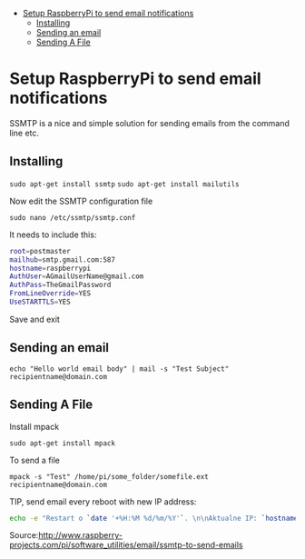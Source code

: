 - [Setup RaspberryPi to send email notifications](#setup-raspberrypi-to-send-email-notifications)
    - [Installing](#installing)
    - [Sending an email](#sending-an-email)
    - [Sending A File](#sending-a-file)

# Setup RaspberryPi to send email notifications

SSMTP is a nice and simple solution for sending emails from the command line etc.

## Installing

`sudo apt-get install ssmtp`
`sudo apt-get install mailutils`

Now edit the SSMTP configuration file

`sudo nano /etc/ssmtp/ssmtp.conf`

It needs to include this:

```BASH
root=postmaster
mailhub=smtp.gmail.com:587
hostname=raspberrypi
AuthUser=AGmailUserName@gmail.com
AuthPass=TheGmailPassword
FromLineOverride=YES
UseSTARTTLS=YES
```

Save and exit

## Sending an email

`echo "Hello world email body" | mail -s "Test Subject" recipientname@domain.com`

## Sending A File

Install mpack

`sudo apt-get install mpack`

To send a file

`mpack -s "Test" /home/pi/some_folder/somefile.ext recipientname@domain.com`

TIP, send email every reboot with new IP address:

```BASH
echo -e "Restart o `date '+%H:%M %d/%m/%Y'`. \n\nAktualne IP: `hostname -I`"| mail -s "Restart Raspberry Pi 3B" myemail@gmail.com
```

Source:<http://www.raspberry-projects.com/pi/software_utilities/email/ssmtp-to-send-emails>